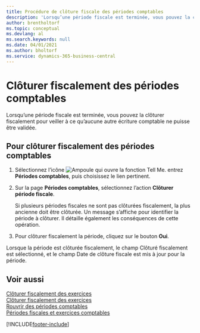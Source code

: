 ```yaml
---
title: Procédure de clôture fiscale des périodes comptables
description: 'Lorsqu’une période fiscale est terminée, vous pouvez la clôturer fiscalement pour veiller à ce qu’aucune autre écriture comptable ne puisse être validée.'
author: brentholtorf
ms.topic: conceptual
ms.devlang: al
ms.search.keywords: null
ms.date: 04/01/2021
ms.author: bholtorf
ms.service: dynamics-365-business-central
---
```

# Clôturer fiscalement des périodes comptables
Lorsqu’une période fiscale est terminée, vous pouvez la clôturer fiscalement pour veiller à ce qu’aucune autre écriture comptable ne puisse être validée.  

## Pour clôturer fiscalement des périodes comptables  

1.  Sélectionnez l’icône ![Ampoule qui ouvre la fonction Tell Me.](../../media/ui-search/search_small.png "Dites-moi ce que vous voulez faire") entrez **Périodes comptables**, puis choisissez le lien pertinent.  
2.  Sur la page **Périodes comptables**, sélectionnez l’action **Clôturer période fiscale**.  

    Si plusieurs périodes fiscales ne sont pas clôturées fiscalement, la plus ancienne doit être clôturée. Un message s’affiche pour identifier la période à clôturer. Il détaille également les conséquences de cette opération.  

3.  Pour clôturer fiscalement la période, cliquez sur le bouton **Oui**.  

Lorsque la période est clôturée fiscalement, le champ Clôturé fiscalement est sélectionné, et le champ Date de clôture fiscale est mis à jour pour la période.  

## Voir aussi  
 [Clôturer fiscalement des exercices](how-to-close-years.md)   
 [Clôturer fiscalement des exercices](how-to-fiscally-close-years.md)   
 [Rouvrir des périodes comptables](how-to-reopen-accounting-periods.md)   
 [Périodes fiscales et exercices comptables](fiscal-periods-and-fiscal-years.md)


[!INCLUDE[footer-include](../../includes/footer-banner.md)]